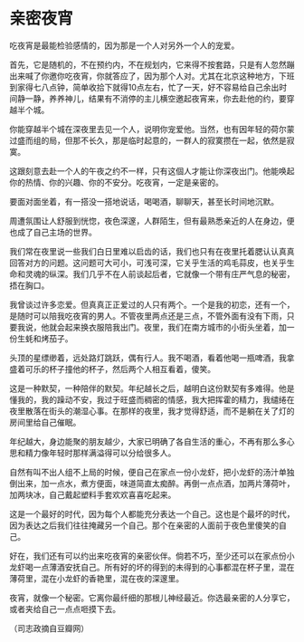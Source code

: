 # 亲密夜宵

吃夜宵是最能检验感情的，因为那是一个人对另外一个人的宠爱。 

首先，它是随机的，不在预约内，不在规划内，它来得不按套路，只是有人忽然蹦出来喊了你邀你吃夜宵，你就答应了，因为那个人对。尤其在北京这种地方，下班到家得七八点钟，简单收拾下就得10点左右，忙了一天，好不容易给自己余出时间静一静，养养神儿，结果有不消停的主儿横空邀起夜宵来，你去赴他的约，要穿越半个城。 

你能穿越半个城在深夜里去见一个人，说明你宠爱他。当然，也有因年轻的荷尔蒙过盛而组的局，但那不长久，那是临时起意的，一群人的寂寞攒在一起，依然是寂寞。 

这跟刻意去赴一个人的午夜之约不一样，只有这個人才能让你深夜出门。他能唤起你的热情、你的兴趣、你的不安分。吃夜宵，一定是亲密的。 

要面对面坐着，有一搭没一搭地说话，喝喝酒，聊聊天，甚至长时间地沉默。 

周遭氛围让人舒服到恍惚，夜色深邃，人群陌生，但有最熟悉亲近的人在身边，便也成了自己主场的世界。 

我们常在夜里说一些我们白日里难以启齿的话，我们也只有在夜里托着腮认认真真回答对方的问题。这问题可大可小，可浅可深，它关乎生活的鸡毛蒜皮，也关乎生命和灵魂的纵深。我们几乎不在人前谈起后者，它就像一个带有庄严气息的秘密，捂在胸口。 

我曾谈过许多恋爱。但真真正正爱过的人只有两个。一个是我的初恋，还有一个，是随时可以陪我吃夜宵的男人。不管夜里两点还是三点，不管外面有没有下雨，只要我说，他就会起来换衣服陪我出门。夜里，我们在南方城市的小街头坐着，加一份生蚝和烤茄子。 

头顶的星缥缈着，远处路灯跳跃，偶有行人。我不喝酒，看着他喝一瓶啤酒，我拿盛着可乐的杯子撞他的杯子，然后两个人相互看着，傻笑。 

这是一种默契，一种陪伴的默契。年纪越长之后，越明白这份默契有多难得。他是懂我的，我的躁动不安，我过于旺盛而稠密的情感，我大把挥霍的精力，我缱绻在夜里散落在街头的潮湿心事。在那样的夜里，我才觉得舒适，而不是躺在关了灯的房间里给自己催眠。 

年纪越大，身边能聚的朋友越少，大家已明确了各自生活的重心，不再有那么多心思和精力像年轻时那样满溢得可以分给很多人。 

自然有叫不出人组不上局的时候，便自己在家点一份小龙虾，把小龙虾的汤汁单独倒出来，加一点水，煮方便面，味道简直太痴醉。再倒一点点酒，加两片薄荷叶，加两块冰，自己戴起塑料手套欢欢喜喜吃起来。 

这是一个最好的时代，因为每个人都能充分表达一个自己。这也是个最坏的时代，因为表达之后我们往往掩藏另一个自己。那个在亲密的人面前于夜色里傻笑的自己。 

好在，我们还有可以约出来吃夜宵的亲密伙伴。倘若不巧，至少还可以在家点份小龙虾喝一点薄酒安抚自己。所有好的坏的得到的未得到的心事都混在杯子里，混在薄荷里，混在小龙虾的香艳里，混在夜的深邃里。 

夜宵，就像一个秘密。它离你最纤细的那根儿神经最近。你选最亲密的人分享它，或者夹给自己一点点咂摸下去。 

（司志政摘自豆瓣网）
